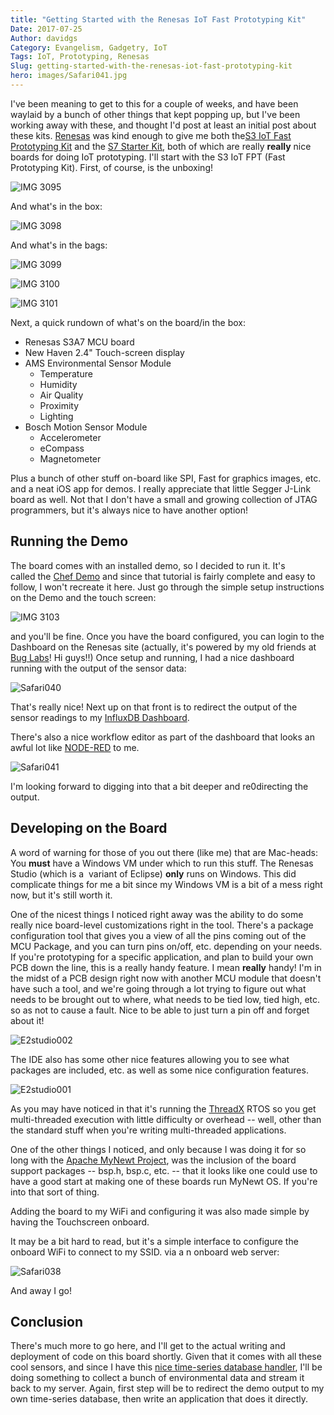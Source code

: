 ```yaml
---
title: "Getting Started with the Renesas IoT Fast Prototyping Kit"
Date: 2017-07-25
Author: davidgs
Category: Evangelism, Gadgetry, IoT
Tags: IoT, Prototyping, Renesas
Slug: getting-started-with-the-renesas-iot-fast-prototyping-kit
hero: images/Safari041.jpg
---
```


I've been meaning to get to this for a couple of weeks, and have been waylaid by a bunch of other things that kept popping up, but I've been working away with these, and thought I'd post at least an initial post about these kits. [Renesas](https://www.renesas.com/en-us/) was kind enough to give me both the[S3 IoT Fast Prototyping Kit](https://www.renesas.com/en-us/products/software-tools/boards-and-kits/renesas-synergy-kits/renesas-synergy-s3a7-prototyping-kit.html) and the [S7 Starter Kit](https://www.renesas.com/en-us/products/software-tools/boards-and-kits/renesas-synergy-kits/renesas-synergy-sk-s7g2.html), both of which are really **really** nice boards for doing IoT prototyping. I'll start with the S3 IoT FPT (Fast Prototyping Kit). First, of course, is the unboxing!

![IMG 3095](/posts/category/iot/iot-hardware/images/IMG_3095.png)

And what's in the box:

![IMG 3098](/posts/category/iot/iot-hardware/images/IMG_3098.png)

And what's in the bags:

![IMG 3099](/posts/category/iot/iot-hardware/images/IMG_3099.png)

![IMG 3100](/posts/category/iot/iot-hardware/images/IMG_3100.png)

![IMG 3101](/posts/category/iot/iot-hardware/images/IMG_3101.png)

Next, a quick rundown of what's on the board/in the box:

- Renesas S3A7 MCU board
- New Haven 2.4" Touch-screen display
- AMS Environmental Sensor Module
  - Temperature
  - Humidity
  - Air Quality
  - Proximity
  - Lighting
- Bosch Motion Sensor Module
  - Accelerometer
  - eCompass
  - Magnetometer

Plus a bunch of other stuff on-board like SPI, Fast for graphics images, etc. and a neat iOS app for demos. I really appreciate that little Segger J-Link board as well. Not that I don't have a small and growing collection of JTAG programmers, but it's always nice to have another option!

## Running the Demo

The board comes with an installed demo, so I decided to run it. It's called the [Chef Demo](http://renesas-blog.mediumone.com/renesas-s3a7-fast-iot-prototyping-kit-with-smart-chef-demo-quick-start-guide/) and since that tutorial is fairly complete and easy to follow, I won't recreate it here. Just go through the simple setup instructions on the Demo and the touch screen:

![IMG 3103](/posts/category/iot/iot-hardware/images/IMG_3103.png)

and you'll be fine. Once you have the board configured, you can login to the Dashboard on the Renesas site (actually, it's powered by my old friends at [Bug Labs](https://buglabs.net)! Hi guys!!) Once setup and running, I had a nice dashboard running with the output of the sensor data:

![Safari040](/posts/category/iot/iot-hardware/images/Safari040.jpg)

That's really nice! Next up on that front is to redirect the output of the sensor readings to my [InfluxDB Dashboard](/posts/category/iot/iot-hardware/running-influxdb-on-an-artik-520/). 

There's also a nice workflow editor as part of the dashboard that looks an awful lot like [NODE-RED](https://nodered.org) to me. 

![Safari041](/posts/category/iot/iot-hardware/images/Safari041.jpg)

I'm looking forward to digging into that a bit deeper and re0directing the output. 

## Developing on the Board

A word of warning for those of you out there (like me) that are Mac-heads: You **must** have a Windows VM under which to run this stuff. The Renesas Studio (which is a  variant of Eclipse) **only** runs on Windows. This did complicate things for me a bit since my Windows VM is a bit of a mess right now, but it's still worth it. 

One of the nicest things I noticed right away was the ability to do some really nice board-level customizations right in the tool. There's a package configuration tool that gives you a view of all the pins coming out of the MCU Package, and you can turn pins on/off, etc. depending on your needs. If you're prototyping for a specific application, and plan to build your own PCB down the line, this is a really handy feature. I mean **really** handy! I'm in the midst of a PCB design right now with another MCU module that doesn't have such a tool, and we're going through a lot trying to figure out what needs to be brought out to where, what needs to be tied low, tied high, etc. so as not to cause a fault. Nice to be able to just turn a pin off and forget about it! 

![E2studio002](/posts/category/iot/iot-hardware/images/e2studio002.jpg)

The IDE also has some other nice features allowing you to see what packages are included, etc. as well as some nice configuration features. 

![E2studio001](/posts/category/iot/iot-hardware/images/e2studio001.jpg)

As you may have noticed in that it's running the [ThreadX](http://rtos.com/products/threadx/) RTOS so you get multi-threaded execution with little difficulty or overhead -- well, other than the standard stuff when you're writing multi-threaded applications. 

One of the other things I noticed, and only because I was doing it for so long with the [Apache MyNewt Project](https://mynewt.apache.org/), was the inclusion of the board support packages -- bsp.h, bsp.c, etc. -- that it looks like one could use to have a good start at making one of these boards run MyNewt OS. If you're into that sort of thing. 

Adding the board to my WiFi and configuring it was also made simple by having the Touchscreen onboard. 

It may be a bit hard to read, but it's a simple interface to configure the onboard WiFi to connect to my SSID. via a n onboard web server:

![Safari038](/posts/category/iot/iot-hardware/images/Safari038.jpg)

And away I go!

## Conclusion

There's much more to go here, and I'll get to the actual writing and deployment of code on this board shortly. Given that it comes with all these cool sensors, and since I have this [nice time-series database handler](/posts/category/iot/iot-hardware/running-influxdb-on-an-artik-520/), I'll be doing something to collect a bunch of environmental data and stream it back to my server. Again, first step will be to redirect the demo output to my own time-series database, then write an application that does it directly. 
